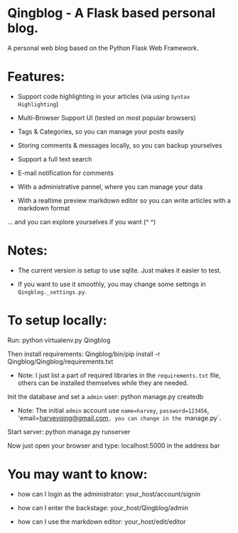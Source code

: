 Qingblog - A Flask based personal blog.
=======================================

A personal web blog based on the Python Flask Web Framework.

Features:
======

- Support code highlighting in your articles (via using `Syntax Highlighting`)

- Multi-Browser Support UI (tested on most popular browsers)

- Tags & Categories, so you can manage your posts easily

- Storing comments & messages locally, so you can backup yourselves

- Support a full text search

- E-mail notification for comments

- With a administrative pannel, where you can manage your data

- With a realtime preview markdown editor so you can write articles with a markdown format

... and you can explore yourselves if you want (^ ^)

Notes:
======

- The current version is setup to use sqlite. Just makes it easier to test.

- If you want to use it smoothly, you may change some settings in `Qingblog._settings.py`.


To setup locally:
======
Run:
    python virtualenv.py Qingblog

Then install requirements:
    Qingblog/bin/pip install -r Qingblog/Qingblog/requirements.txt

* Note: I just list a part of required libraries in the `requirements.txt` file, others can be installed themselves while they are needed.

Init the database and set a `admin` user:
   python manage.py createdb

* Note: The initial `admin` account use `name=harvey`, `password=123456`, 'email=harveyqing@gmail.com`, you can change in the `manage.py`.

Start server:
    python manage.py runserver

Now just open your browser and type:
    localhost:5000
in the address bar

You may want to know:
======
- how can I login as the administrator:
    your_host/account/signin

- how can I enter the backstage:
    your_host/Qingblog/admin

- how can I use the markdown editor:
    your_host/edit/editor
